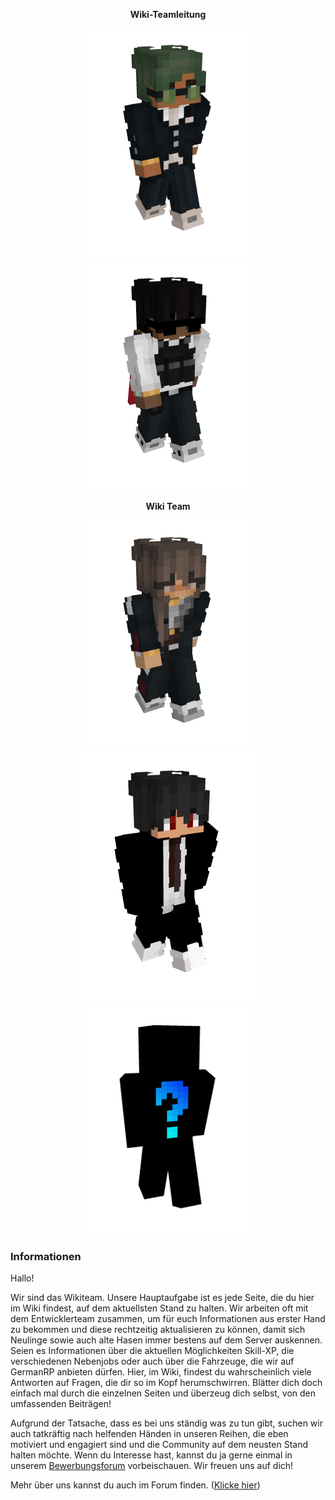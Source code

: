 
<center>  

**Wiki-Teamleitung** 

</center>

<center>

<img src="../../../assets/image/wikiteam/piewn-skin.png" alt="Piewn" title="Piewn" /> <img src="../../../assets/image/wikiteam/36flo-skin.png" alt="36Flo" title="36Flo" />

</center>

<center>

**Wiki Team**

</center>

<center>
 
<img src="../../../assets/image/wikiteam/evoli-skin.png" alt="Evoli_" title="Evoli_" />
<img src="../../../assets/image/wikiteam/lxlxndrxg-skin.png" alt="Lxlxndrxg" title="Lxlxndrxg" />
<img src="../../../assets/image/wikiteam/fragezeichen-skin.png" alt="???" title="???" /> 


</center>

### Informationen 

Hallo!

Wir sind das Wikiteam. Unsere Hauptaufgabe ist es jede Seite, die du hier im Wiki findest, auf dem aktuellsten Stand zu halten. Wir arbeiten oft mit dem Entwicklerteam zusammen, um für euch Informationen aus erster Hand zu bekommen und diese rechtzeitig aktualisieren zu können, damit sich Neulinge sowie auch alte Hasen immer bestens auf dem Server auskennen. Seien es Informationen über die aktuellen Möglichkeiten Skill-XP, die verschiedenen Nebenjobs oder auch über die Fahrzeuge, die wir auf GermanRP anbieten dürfen. Hier, im Wiki, findest du wahrscheinlich viele Antworten auf Fragen, die dir so im Kopf herumschwirren. Blätter dich doch einfach mal durch die einzelnen Seiten und überzeug dich selbst, von den umfassenden Beiträgen!

Aufgrund der Tatsache, dass es bei uns ständig was zu tun gibt, suchen wir auch tatkräftig nach helfenden Händen in unseren Reihen, die eben motiviert und engagiert sind und die Community auf dem neusten Stand halten möchte. Wenn du Interesse hast, kannst du ja gerne einmal in unserem [Bewerbungsforum](https://germanrp.eu/forum/index.php?board/200-bewerben/) vorbeischauen. Wir freuen uns auf dich! 

 Mehr über uns kannst du auch im Forum finden. ([Klicke hier](https://germanrp.eu/forum/index.php?thread/12284-vorstellung-des-wiki-teams/))
